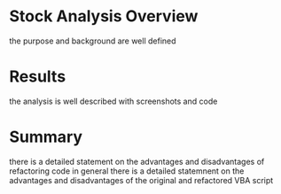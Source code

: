 # Stock Analysis Overview
the purpose and background are well defined

# Results
the analysis is well described with screenshots and code

# Summary
there is a detailed statement on the advantages and disadvantages of refactoring code in general
there is a detailed statemnent on the advantages and disadvantages of the original and refactored VBA script
